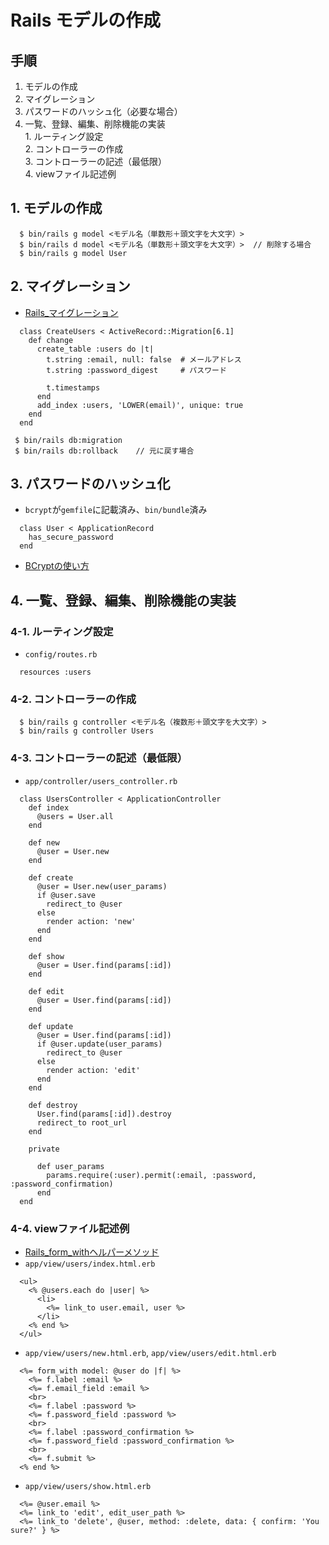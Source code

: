 # Rails モデルの作成
## 手順
  1. モデルの作成
  2. マイグレーション
  3. パスワードのハッシュ化（必要な場合）
  4. 一覧、登録、編集、削除機能の実装  
    1. ルーティング設定  
    2. コントローラーの作成  
    3. コントローラーの記述（最低限）  
    4. viewファイル記述例

## 1. モデルの作成
```
  $ bin/rails g model <モデル名（単数形＋頭文字を大文字）>
  $ bin/rails d model <モデル名（単数形＋頭文字を大文字）>  // 削除する場合
  $ bin/rails g model User
```

## 2. マイグレーション
- [Rails_マイグレーション](Rails_マイグレーション.md)
```
  class CreateUsers < ActiveRecord::Migration[6.1]
    def change
      create_table :users do |t|
        t.string :email, null: false  # メールアドレス
        t.string :password_digest     # パスワード

        t.timestamps
      end
      add_index :users, 'LOWER(email)', unique: true
    end
  end
```
```
 $ bin/rails db:migration
 $ bin/rails db:rollback    // 元に戻す場合
```

## 3. パスワードのハッシュ化
- `bcrypt`が`gemfile`に記載済み、`bin/bundle`済み
```
  class User < ApplicationRecord
    has_secure_password
  end
```
- [BCryptの使い方](BCryptの使い方.md)

## 4. 一覧、登録、編集、削除機能の実装
### 4-1. ルーティング設定
- `config/routes.rb`
```
  resources :users
```

### 4-2. コントローラーの作成
```
  $ bin/rails g controller <モデル名（複数形＋頭文字を大文字）>
  $ bin/rails g controller Users
```

### 4-3. コントローラーの記述（最低限）
- `app/controller/users_controller.rb`
```
  class UsersController < ApplicationController
    def index
      @users = User.all
    end

    def new
      @user = User.new
    end

    def create
      @user = User.new(user_params)
      if @user.save
        redirect_to @user
      else
        render action: 'new'
      end
    end

    def show
      @user = User.find(params[:id])
    end

    def edit
      @user = User.find(params[:id])
    end

    def update
      @user = User.find(params[:id])
      if @user.update(user_params)
        redirect_to @user
      else
        render action: 'edit'
      end
    end

    def destroy
      User.find(params[:id]).destroy
      redirect_to root_url
    end

    private

      def user_params
        params.require(:user).permit(:email, :password, :password_confirmation)
      end
  end
```

### 4-4. viewファイル記述例
- [Rails_form_withヘルパーメソッド](Rails_form_withヘルパーメソッド.md)
- `app/view/users/index.html.erb`
```
  <ul>
    <% @users.each do |user| %>
      <li>
        <%= link_to user.email, user %>
      </li>
    <% end %>
  </ul>
```
- `app/view/users/new.html.erb`, `app/view/users/edit.html.erb`
```
  <%= form_with model: @user do |f| %>
    <%= f.label :email %>
    <%= f.email_field :email %>
    <br>
    <%= f.label :password %>
    <%= f.password_field :password %>
    <br>
    <%= f.label :password_confirmation %>
    <%= f.password_field :password_confirmation %>
    <br>
    <%= f.submit %>
  <% end %>
```
- `app/view/users/show.html.erb`
```
  <%= @user.email %>
  <%= link_to 'edit', edit_user_path %>
  <%= link_to 'delete', @user, method: :delete, data: { confirm: 'You sure?' } %>
```
